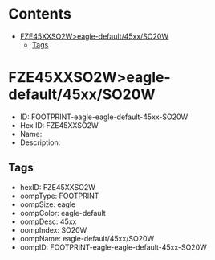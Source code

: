 



Contents
========

* [FZE45XXSO2W>eagle-default/45xx/SO20W](#fze45xxso2weagle-default45xxso20w)
	* [Tags](#tags)

# FZE45XXSO2W>eagle-default/45xx/SO20W

- ID: FOOTPRINT-eagle-eagle-default-45xx-SO20W
- Hex ID: FZE45XXSO2W
- Name: 
- Description: 

## Tags

- hexID: FZE45XXSO2W
- oompType: FOOTPRINT
- oompSize: eagle
- oompColor: eagle-default
- oompDesc: 45xx
- oompIndex: SO20W
- oompName: eagle-default/45xx/SO20W
- oompID: FOOTPRINT-eagle-eagle-default-45xx-SO20W
